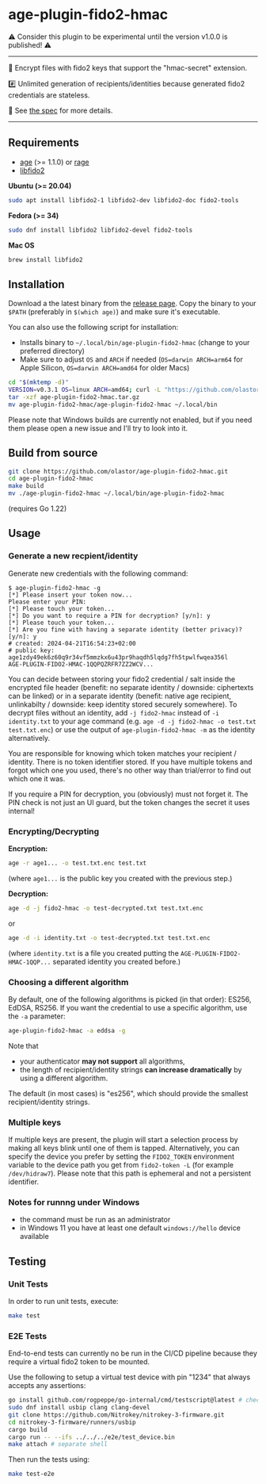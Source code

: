 # age-plugin-fido2-hmac

⚠️ Consider this plugin to be experimental until the version v1.0.0 is published! ⚠️

---

:key: Encrypt files with fido2 keys that support the "hmac-secret" extension.

:hash: Unlimited generation of recipients/identities because generated fido2 credentials are stateless.

:memo: See [the spec](https://github.com/olastor/age-plugin-fido2-hmac/blob/main/docs/spec-v2.md) for more details.

---


## Requirements

- [age](https://github.com/FiloSottile/age) (>= 1.1.0) or [rage](https://github.com/str4d/rage)
- [libfido2](https://developers.yubico.com/libfido2/)

**Ubuntu (>= 20.04)**

```bash
sudo apt install libfido2-1 libfido2-dev libfido2-doc fido2-tools
```

**Fedora (>= 34)**

```bash
sudo dnf install libfido2 libfido2-devel fido2-tools
```

**Mac OS**

```bash
brew install libfido2
```

## Installation

Download a the latest binary from the [release page](https://github.com/olastor/age-plugin-fido2-hmac/releases). Copy the binary to your `$PATH` (preferably in `$(which age)`) and make sure it's executable.

You can also use the following script for installation:

- Installs binary to `~/.local/bin/age-plugin-fido2-hmac` (change to your preferred directory)
- Make sure to adjust `OS` and `ARCH` if needed (`OS=darwin ARCH=arm64` for Apple Silicon, `OS=darwin ARCH=amd64` for older Macs)

```bash
cd "$(mktemp -d)"
VERSION=v0.3.1 OS=linux ARCH=amd64; curl -L "https://github.com/olastor/age-plugin-fido2-hmac/releases/download/$VERSION/age-plugin-fido2-hmac-$VERSION-$OS-$ARCH.tar.gz" -o age-plugin-fido2-hmac.tar.gz
tar -xzf age-plugin-fido2-hmac.tar.gz
mv age-plugin-fido2-hmac/age-plugin-fido2-hmac ~/.local/bin
```

Please note that Windows builds are currently not enabled, but if you need them please open a new issue and I'll try to look into it.

## Build from source

```bash
git clone https://github.com/olastor/age-plugin-fido2-hmac.git
cd age-plugin-fido2-hmac
make build
mv ./age-plugin-fido2-hmac ~/.local/bin/age-plugin-fido2-hmac
```

(requires Go 1.22)

## Usage

### Generate a new recpient/identity

Generate new credentials with the following command:

```
$ age-plugin-fido2-hmac -g
[*] Please insert your token now...
Please enter your PIN:
[*] Please touch your token...
[*] Do you want to require a PIN for decryption? [y/n]: y
[*] Please touch your token...
[*] Are you fine with having a separate identity (better privacy)? [y/n]: y
# created: 2024-04-21T16:54:23+02:00
# public key: age1zdy49ek6z60q9r34vf5mmzkx6u43pr9haqdh5lqdg7fh5tpwlfwqea356l
AGE-PLUGIN-FIDO2-HMAC-1QQPQZRFR7ZZ2WCV...
```

You can decide between storing your fido2 credential / salt inside the encrypted file header (benefit: no separate identity / downside: ciphertexts can be linked) or in a separate identity (benefit: native age recipient, unlinkabilty / downside: keep identity stored securely somewhere). To decrypt files without an identity, add `-j fido2-hmac` instead of `-i identity.txt` to your age command (e.g. `age -d -j fido2-hmac -o test.txt test.txt.enc`) or use the output of `age-plugin-fido2-hmac -m` as the identity alternatively.

You are responsible for knowing which token matches your recipient / identity. There is no token identifier stored. If you have multiple tokens and forgot which one you used, there's no other way than trial/error to find out which one it was.

If you require a PIN for decryption, you (obviously) must not forget it. The PIN check is not just an UI guard, but the token changes the secret it uses internal!

### Encrypting/Decrypting

**Encryption:**

```bash
age -r age1... -o test.txt.enc test.txt
```

(where `age1...` is the public key you created with the previous step.)

**Decryption:**

```bash
age -d -j fido2-hmac -o test-decrypted.txt test.txt.enc
```

or

```bash
age -d -i identity.txt -o test-decrypted.txt test.txt.enc
```

(where `identity.txt` is a file you created putting the `AGE-PLUGIN-FIDO2-HMAC-1QQP...` separated identity you created before.)

### Choosing a different algorithm

By default, one of the following algorithms is picked (in that order): ES256, EdDSA, RS256. If you want the credential to use a specific algorithm, use the `-a` parameter:

```bash
age-plugin-fido2-hmac -a eddsa -g
```

Note that

- your authenticator **may not support** all algorithms,
- the length of recipient/identity strings **can increase dramatically** by using a different algorithm.

The default (in most cases) is "es256", which should provide the smallest recipient/identity strings.

### Multiple keys

If multiple keys are present, the plugin will start a selection process by making all keys blink until one of them is tapped. Alternatively, you can specify the device you prefer by setting the `FIDO2_TOKEN` environment variable to the device path you get from `fido2-token -L` (for example `/dev/hidraw7`). Please note that this path is ephemeral and not a persistent identifier.

### Notes for runnng under Windows

- the command must be run as an administrator
- in Windows 11 you have at least one default `windows://hello` device available

## Testing

### Unit Tests

In order to run unit tests, execute:

```bash
make test
```

### E2E Tests

End-to-end tests can currently no be run in the CI/CD pipeline because they require a virtual fido2 token to be mounted.

Use the following to setup a virtual test device with pin "1234" that always accepts any assertions:

```bash
go install github.com/rogpeppe/go-internal/cmd/testscript@latest # check PATH includes $HOME/go/bin/
sudo dnf install usbip clang clang-devel
git clone https://github.com/Nitrokey/nitrokey-3-firmware.git
cd nitrokey-3-firmware/runners/usbip
cargo build
cargo run -- --ifs ../../../e2e/test_device.bin
make attach # separate shell
```

Then run the tests using:

```bash
make test-e2e
```
